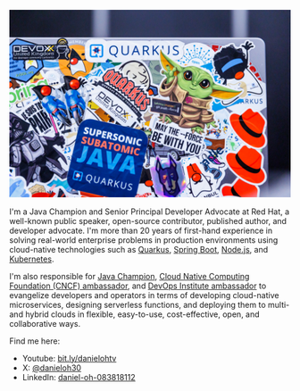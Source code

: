 ![Logo](stickers_on_laptop.jpg)

I'm a Java Champion and Senior Principal Developer Advocate at Red Hat, a well-known public speaker, open-source contributor, published author, and developer advocate. I'm more than 20 years of first-hand experience in solving real-world enterprise problems in production environments using cloud-native technologies such as [Quarkus](https://quarkus.io/), [Spring Boot](https://spring.io/projects/spring-boot), [Node.js](https://nodejs.org/), and [Kubernetes](https://kubernetes.io/). 

I'm also responsible for [Java Champion](https://dev.java/community/jcs/), [Cloud Native Computing Foundation (CNCF) ambassador](https://www.cncf.io/people/ambassadors/), and [DevOps Institute ambassador](https://www.devopsinstitute.com/about-us/ambassadors/) to evangelize developers and operators in terms of developing cloud-native microservices, designing serverless functions, and deploying them to multi- and hybrid clouds in flexible, easy-to-use, cost-effective, open, and collaborative ways.

Find me here:
- Youtube: [bit.ly/danielohtv](https://www.youtube.com/channel/UCL0q0BtIDkOhTCMdtwNgLBg)
- X: [@danieloh30](https://twitter.com/danieloh30)
- LinkedIn: [daniel-oh-083818112](https://www.linkedin.com/in/daniel-oh-083818112/)
